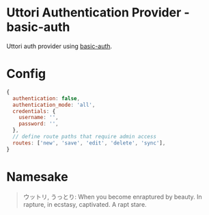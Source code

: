 # Uttori Authentication Provider - basic-auth

Uttori auth provider using [basic-auth](https://github.com/jshttp/basic-auth#readme).

# Config

```js
{
  authentication: false,
  authentication_mode: 'all',
  credentials: {
    username: '',
    password: '',
  },
  // define route paths that require admin access
  routes: ['new', 'save', 'edit', 'delete', 'sync'],
}
```

# Namesake

> ウットリ, うっとり: When you become enraptured by beauty. In rapture, in ecstasy, captivated. A rapt stare.
